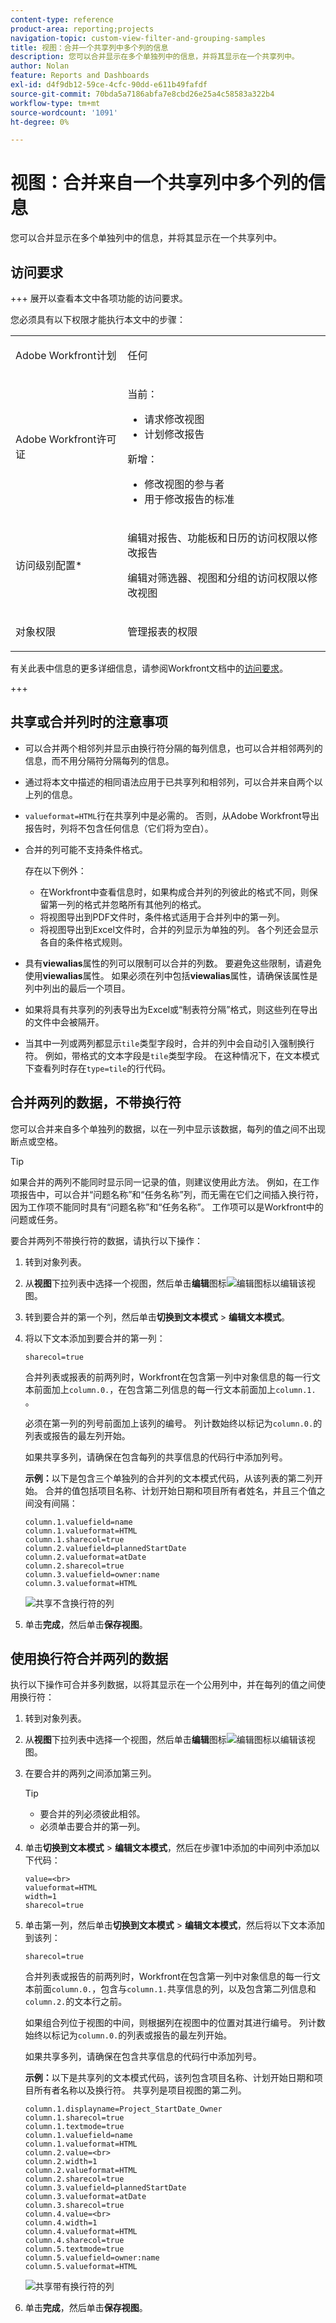 ```yaml
---
content-type: reference
product-area: reporting;projects
navigation-topic: custom-view-filter-and-grouping-samples
title: 视图：合并一个共享列中多个列的信息
description: 您可以合并显示在多个单独列中的信息，并将其显示在一个共享列中。
author: Nolan
feature: Reports and Dashboards
exl-id: d4f9db12-59ce-4cfc-90dd-e611b49fafdf
source-git-commit: 70bda5a7186abfa7e8cbd26e25a4c58583a322b4
workflow-type: tm+mt
source-wordcount: '1091'
ht-degree: 0%

---
```


# 视图：合并来自一个共享列中多个列的信息

<!-- Audited: 11/2024 -->

您可以合并显示在多个单独列中的信息，并将其显示在一个共享列中。

## 访问要求

+++ 展开以查看本文中各项功能的访问要求。

您必须具有以下权限才能执行本文中的步骤：

<table style="table-layout:auto"> 
 <col> 
 <col> 
 <tbody> 
  <tr> 
   <td role="rowheader">Adobe Workfront计划</td> 
   <td> <p>任何</p> </td> 
  </tr> 
  <tr> 
   <td role="rowheader">Adobe Workfront许可证</td> 
   <td> <p> 当前： 
   <ul>
   <li>请求修改视图</li> 
   <li>计划修改报告</li>
   </ul>
     </p>
     <p> 新增： 
   <ul>
   <li>修改视图的参与者</li> 
   <li>用于修改报告的标准</li>
   </ul>
     </p>
    </td> 
  </tr> 
  <tr> 
   <td role="rowheader">访问级别配置*</td> 
   <td> <p>编辑对报告、功能板和日历的访问权限以修改报告</p> <p>编辑对筛选器、视图和分组的访问权限以修改视图</p> </td> 
  </tr> 
  <tr> 
   <td role="rowheader">对象权限</td> 
   <td> <p>管理报表的权限</p> </td> 
  </tr> 
 </tbody> 
</table>

有关此表中信息的更多详细信息，请参阅Workfront文档中的[访问要求](/help/quicksilver/administration-and-setup/add-users/access-levels-and-object-permissions/access-level-requirements-in-documentation.md)。

+++

## 共享或合并列时的注意事项

* 可以合并两个相邻列并显示由换行符分隔的每列信息，也可以合并相邻两列的信息，而不用分隔符分隔每列的信息。
* 通过将本文中描述的相同语法应用于已共享列和相邻列，可以合并来自两个以上列的信息。
* `valueformat=HTML`行在共享列中是必需的。 否则，从Adobe Workfront导出报告时，列将不包含任何信息（它们将为空白）。
* 合并的列可能不支持条件格式。

  存在以下例外：

   * 在Workfront中查看信息时，如果构成合并列的列彼此的格式不同，则保留第一列的格式并忽略所有其他列的格式。
   * 将视图导出到PDF文件时，条件格式适用于合并列中的第一列。
   * 将视图导出到Excel文件时，合并的列显示为单独的列。 各个列还会显示各自的条件格式规则。

* 具有&#x200B;**viewalias**&#x200B;属性的列可以限制可以合并的列数。 要避免这些限制，请避免使用&#x200B;**viewalias**&#x200B;属性。 如果必须在列中包括&#x200B;**viewalias**&#x200B;属性，请确保该属性是列中列出的最后一个项目。

* 如果将具有共享列的列表导出为Excel或“制表符分隔”格式，则这些列在导出的文件中会被隔开。

* 当其中一列或两列都显示`tile`类型字段时，合并的列中会自动引入强制换行符。 例如，带格式的文本字段是`tile`类型字段。 在这种情况下，在文本模式下查看列时存在`type=tile`的行代码。

## 合并两列的数据，不带换行符

您可以合并来自多个单独列的数据，以在一列中显示该数据，每列的值之间不出现断点或空格。

>[!TIP]
>
>如果合并的两列不能同时显示同一记录的值，则建议使用此方法。 例如，在工作项报告中，可以合并“问题名称”和“任务名称”列，而无需在它们之间插入换行符，因为工作项不能同时具有“问题名称”和“任务名称”。 工作项可以是Workfront中的问题或任务。

要合并两列不带换行符的数据，请执行以下操作：

1. 转到对象列表。
1. 从&#x200B;**视图**&#x200B;下拉列表中选择一个视图，然后单击&#x200B;**编辑**&#x200B;图标![编辑图标](assets/edit-icon.png)以编辑该视图。
1. 转到要合并的第一个列，然后单击&#x200B;**切换到文本模式** > **编辑文本模式**。
1. 将以下文本添加到要合并的第一列：

   `sharecol=true`

   合并列表或报表的前两列时，Workfront在包含第一列中对象信息的每一行文本前面加上`column.0.`，在包含第二列信息的每一行文本前面加上`column.1.` 。

   必须在第一列的列号前面加上该列的编号。 列计数始终以标记为`column.0.`的列表或报告的最左列开始。

   如果共享多列，请确保在包含每列的共享信息的代码行中添加列号。


   **示例：**&#x200B;以下是包含三个单独列的合并列的文本模式代码，从该列表的第二列开始。 合并的值包括项目名称、计划开始日期和项目所有者姓名，并且三个值之间没有间隔：

   ```
   column.1.valuefield=name
   column.1.valueformat=HTML
   column.1.sharecol=true
   column.2.valuefield=plannedStartDate
   column.2.valueformat=atDate
   column.2.sharecol=true
   column.3.valuefield=owner:name
   column.3.valueformat=HTML
   ```

   ![共享不含换行符的列](assets/shared-column-no-line-breaks-350x142.png)


1. 单击&#x200B;**完成**，然后单击&#x200B;**保存视图**。

## 使用换行符合并两列的数据

执行以下操作可合并多列数据，以将其显示在一个公用列中，并在每列的值之间使用换行符：

1. 转到对象列表。
1. 从&#x200B;**视图**&#x200B;下拉列表中选择一个视图，然后单击&#x200B;**编辑**&#x200B;图标![编辑图标](assets/edit-icon.png)以编辑该视图。
1. 在要合并的两列之间添加第三列。

   >[!TIP]
   >
   >* 要合并的列必须彼此相邻。
   >* 必须单击要合并的第一列。

1. 单击&#x200B;**切换到文本模式** > **编辑文本模式**，然后在步骤1中添加的中间列中添加以下代码：

   ```
   value=<br>
   valueformat=HTML
   width=1
   sharecol=true
   ```

1. 单击第一列，然后单击&#x200B;**切换到文本模式** > **编辑文本模式**，然后将以下文本添加到该列：

   `sharecol=true`

   合并列表或报告的前两列时，Workfront在包含第一列中对象信息的每一行文本前面`column.0.`，包含与`column.1.`共享信息的列，以及包含第二列信息和`column.2.`的文本行之前。

   如果组合列位于视图的中间，则根据列在视图中的位置对其进行编号。 列计数始终以标记为`column.0.`的列表或报告的最左列开始。

   如果共享多列，请确保在包含共享信息的代码行中添加列号。

   **示例：**&#x200B;以下是共享列的文本模式代码，该列包含项目名称、计划开始日期和项目所有者名称以及换行符。 共享列是项目视图的第二列。

   ```
   column.1.displayname=Project_StartDate_Owner
   column.1.sharecol=true
   column.1.textmode=true
   column.1.valuefield=name
   column.1.valueformat=HTML
   column.2.value=<br>
   column.2.width=1
   column.2.valueformat=HTML
   column.2.sharecol=true
   column.3.valuefield=plannedStartDate
   column.3.valueformat=atDate
   column.3.sharecol=true
   column.4.value=<br>
   column.4.width=1
   column.4.valueformat=HTML
   column.4.sharecol=true
   column.5.textmode=true
   column.5.valuefield=owner:name
   column.5.valueformat=HTML 
   ```

   ![共享带有换行符的列](assets/shared-column-with-line-breaks-350x199.png)

1. 单击&#x200B;**完成**，然后单击&#x200B;**保存视图**。
